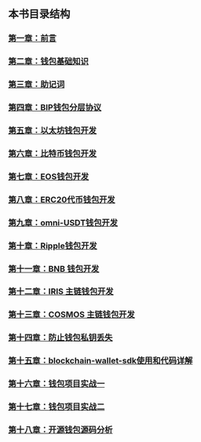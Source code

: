 
## 本书目录结构

### [第一章：前言](https://github.com/guoshijiang/blockchain-wallet/blob/master/preface/readme.md)

### [第二章：钱包基础知识](https://github.com/guoshijiang/blockchain-wallet/tree/master/basicWallet)

### [第三章：助记词](https://github.com/guoshijiang/blockchain-wallet/tree/master/mnemonic)

### [第四章：BIP钱包分层协议](https://github.com/guoshijiang/blockchain-wallet/tree/master/biphd)

### [第五章：以太坊钱包开发](https://github.com/guoshijiang/blockchain-wallet/tree/master/Ethereum)

### [第六章：比特币钱包开发](https://github.com/guoshijiang/blockchain-wallet/tree/master/Bitcoin)

### [第七章：EOS钱包开发](https://github.com/guoshijiang/blockchain-wallet/tree/master/EOS)

### [第八章：ERC20代币钱包开发](https://github.com/guoshijiang/blockchain-wallet/tree/master/ERC20)

### [第九章：omni-USDT钱包开发](https://github.com/guoshijiang/blockchain-wallet/tree/master/Omni)

### [第十章：Ripple钱包开发](https://github.com/guoshijiang/blockchain-wallet/tree/master/xrp)

### [第十一章：BNB 钱包开发](https://github.com/guoshijiang/blockchain-wallet/tree/master/bnb)

### [第十二章：IRIS 主链钱包开发](https://github.com/guoshijiang/blockchain-wallet/tree/master/iris)

### [第十三章：COSMOS 主链钱包开发](https://github.com/guoshijiang/blockchain-wallet/tree/master/cosmos)

### [第十四章：防止钱包私钥丢失](https://github.com/guoshijiang/blockchain-wallet/tree/master/Ripple)

### [第十五章：blockchain-wallet-sdk使用和代码详解](https://github.com/guoshijiang/blockchain-wallet/tree/master/biwork)

### [第十六章：钱包项目实战一](https://github.com/guoshijiang/blockchain-wallet/tree/master/projectOne)

### [第十七章：钱包项目实战二](https://github.com/guoshijiang/blockchain-wallet/tree/master/projectTwo)

### [第十八章：开源钱包源码分析](https://github.com/guoshijiang/blockchain-wallet/tree/master/openWallet)

